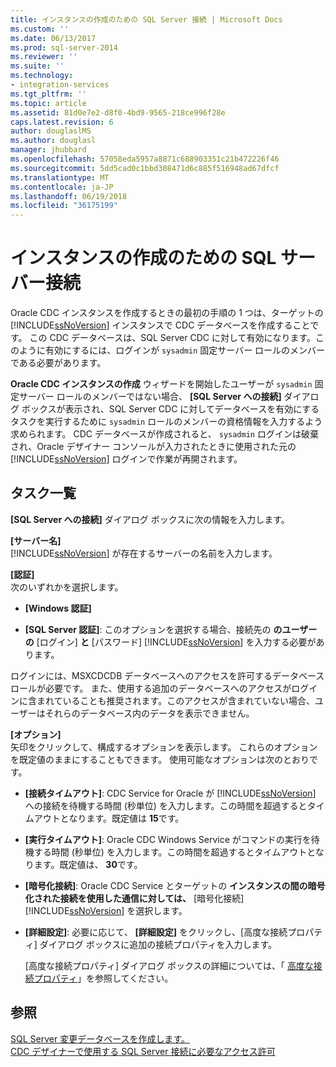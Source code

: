 ```yaml
---
title: インスタンスの作成のための SQL Server 接続 | Microsoft Docs
ms.custom: ''
ms.date: 06/13/2017
ms.prod: sql-server-2014
ms.reviewer: ''
ms.suite: ''
ms.technology:
- integration-services
ms.tgt_pltfrm: ''
ms.topic: article
ms.assetid: 81d0e7e2-d8f0-4bd9-9565-218ce996f28e
caps.latest.revision: 6
author: douglaslMS
ms.author: douglasl
manager: jhubbard
ms.openlocfilehash: 57058eda5957a8871c688903351c21b472226f46
ms.sourcegitcommit: 5dd5cad0c1bbd308471d6c885f516948ad67dfcf
ms.translationtype: MT
ms.contentlocale: ja-JP
ms.lasthandoff: 06/19/2018
ms.locfileid: "36175199"
---
```

# <a name="sql-server-connection-for-instance-creation"></a>インスタンスの作成のための SQL サーバー接続
  Oracle CDC インスタンスを作成するときの最初の手順の 1 つは、ターゲットの [!INCLUDE[ssNoVersion](../../includes/ssnoversion-md.md)] インスタンスで CDC データベースを作成することです。 この CDC データベースは、SQL Server CDC に対して有効になります。このように有効にするには、ログインが `sysadmin` 固定サーバー ロールのメンバーである必要があります。  
  
 **Oracle CDC インスタンスの作成** ウィザードを開始したユーザーが `sysadmin` 固定サーバー ロールのメンバーではない場合、 **[SQL Server への接続]** ダイアログ ボックスが表示され、SQL Server CDC に対してデータベースを有効にするタスクを実行するために `sysadmin` ロールのメンバーの資格情報を入力するよう求められます。 CDC データベースが作成されると、 `sysadmin` ログインは破棄され、Oracle デザイナー コンソールが入力されたときに使用された元の [!INCLUDE[ssNoVersion](../../includes/ssnoversion-md.md)] ログインで作業が再開されます。  
  
## <a name="task-list"></a>タスク一覧  
 **[SQL Server への接続]** ダイアログ ボックスに次の情報を入力します。  
  
 **[サーバー名]**  
 [!INCLUDE[ssNoVersion](../../includes/ssnoversion-md.md)] が存在するサーバーの名前を入力します。  
  
 **[認証]**  
 次のいずれかを選択します。  
  
-   **[Windows 認証]**  
  
-   **[SQL Server 認証]**: このオプションを選択する場合、接続先の **のユーザーの** [ログイン] **と** [パスワード] [!INCLUDE[ssNoVersion](../../includes/ssnoversion-md.md)] を入力する必要があります。  
  
 ログインには、MSXCDCDB データベースへのアクセスを許可するデータベース ロールが必要です。 また、使用する追加のデータベースへのアクセスがログインに含まれていることも推奨されます。このアクセスが含まれていない場合、ユーザーはそれらのデータベース内のデータを表示できません。  
  
 **[オプション]**  
 矢印をクリックして、構成するオプションを表示します。 これらのオプションを既定値のままにすることもできます。 使用可能なオプションは次のとおりです。  
  
-   **[接続タイムアウト]**: CDC Service for Oracle が [!INCLUDE[ssNoVersion](../../includes/ssnoversion-md.md)] への接続を待機する時間 (秒単位) を入力します。この時間を超過するとタイムアウトとなります。既定値は **15**です。  
  
-   **[実行タイムアウト]**: Oracle CDC Windows Service がコマンドの実行を待機する時間 (秒単位) を入力します。この時間を超過するとタイムアウトとなります。既定値は、 **30**です。  
  
-   **[暗号化接続]**: Oracle CDC Service とターゲットの **インスタンスの間の暗号化された接続を使用した通信に対しては、** [暗号化接続] [!INCLUDE[ssNoVersion](../../includes/ssnoversion-md.md)] を選択します。  
  
-   **[詳細設定]**: 必要に応じて、 **[詳細設定]** をクリックし、[高度な接続プロパティ] ダイアログ ボックスに追加の接続プロパティを入力します。  
  
     [高度な接続プロパティ] ダイアログ ボックスの詳細については、「 [高度な接続プロパティ](advanced-connection-properties.md)」を参照してください。  
  
## <a name="see-also"></a>参照  
 [SQL Server 変更データベースを作成します。](create-the-sql-server-change-database.md)   
 [CDC デザイナーで使用する SQL Server 接続に必要なアクセス許可](sql-server-connection-required-permissions-for-the-cdc-designer.md)  
  
  